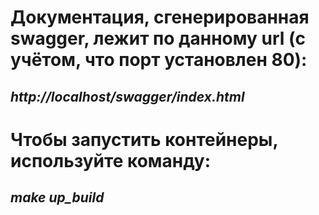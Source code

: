 # Документация, сгенерированная swagger, лежит по данному url (с учётом, что порт установлен 80):
## *http://localhost/swagger/index.html*

# Чтобы запустить контейнеры, используйте команду:
## *make up_build*
